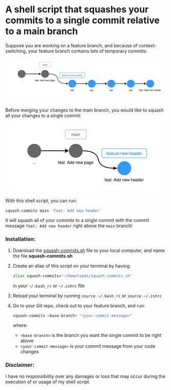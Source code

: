 # A shell script that squashes your commits to a single commit relative to a main branch

Suppose you are working on a feature branch, and because of context-switching, your feature branch contains lots of temporary commits:

![Branch with WIP commits](./images/unsquashed.svg)

Before merging your changes to the main branch, you would like to squash all your changes to a single commit:

![Branch with WIP commits](./images/squashed.svg)

With this shell script, you can run:

```bash
squash-commits main 'feat: Add new header'
```

It will squash all of your commits to a single commit with the commit message `feat: Add new header` right above the `main` branch!

### Installation:

1. Download the [squash-commits.sh](https://github.com/EKarton/Squash-Git-Commits/blob/main/squash-commits.sh) file to your local computer, and name the file **squash-commits.sh**
2. Create an alias of this script on your terminal by having:

    ```bash
    alias squash-commits="~/Downloads/squash-commits.sh"
    ``` 
    
    in your `~/.bash_rc` or `~/.zshrc` file

3. Reload your terminal by running ```source ~/.bash_rc``` or ```source ~/.zshrc```

4. Go to your Git repo, check out to your feature branch, and run:

    ```bash
    squash-commits <base-branch> "<your-commit-message>"
    ```

    where:
    * `<base-branch>` is the branch you want the single commit to be right above
    * `<your-commit-message>` is your commit message from your code changes

### Disclaimer:

I have no responsibility over any damages or loss that may occur during the execution of or usage of my shell script.




